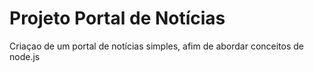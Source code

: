 # Projeto Portal de Notícias

Criaçao de um portal de notícias simples, afim de abordar conceitos de node.js
